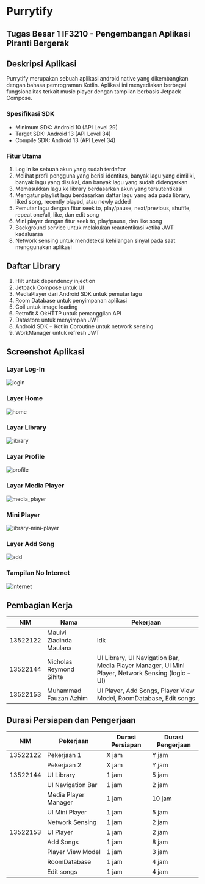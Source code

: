 # Purrytify

## Tugas Besar 1 IF3210 - Pengembangan Aplikasi Piranti Bergerak

## Deskripsi Aplikasi

Purrytify merupakan sebuah aplikasi android native yang dikembangkan dengan bahasa pemrograman Kotlin. Aplikasi ini menyediakan berbagai fungsionalitas terkait music player dengan tampilan berbasis Jetpack Compose.

### Spesifikasi SDK

- Minimum SDK: Android 10 (API Level 29)
- Target SDK: Android 13 (API Level 34)
- Compile SDK: Android 13 (API Level 34)

### Fitur Utama

1. Log in ke sebuah akun yang sudah terdaftar
2. Melihat profil pengguna yang berisi identitas, banyak lagu yang dimiliki, banyak lagu yang disukai, dan banyak lagu yang sudah didengarkan
3. Memasukkan lagu ke library berdasarkan akun yang terautentikasi
4. Mengatur playlist lagu berdasarkan daftar lagu yang ada pada library, liked song, recently played, atau newly added
5. Pemutar lagu dengan fitur seek to, play/pause, next/previous, shuffle, repeat one/all, like, dan edit song
6. Mini player dengan fitur seek to, play/pause, dan like song
7. Background service untuk melakukan reautentikasi ketika JWT kadaluarsa
8. Network sensing untuk mendeteksi kehilangan sinyal pada saat menggunakan aplikasi

## Daftar Library

1. Hilt untuk dependency injection
2. Jetpack Compose untuk UI
3. MediaPlayer dari Android SDK untuk pemutar lagu
4. Room Database untuk penyimpanan aplikasi
5. Coil untuk image loading
6. Retrofit & OkHTTP untuk pemanggilan API
7. Datastore untuk menyimpan JWT
8. Android SDK + Kotlin Coroutine untuk network sensing
9. WorkManager untuk refresh JWT

## Screenshot Aplikasi

### Layar Log-In

![login](images/login.png)

### Layer Home

![home](images/home.png)

### Layar Library

![library](/images/library.png)

### Layar Profile

![profile](/images/profile.png)

### Layar Media Player

![media_player](/images/player.png)

### Mini Player

![library-mini-player](/images/library-mini-player.png)

### Layer Add Song

![add](/images/add.png)

### Tampilan No Internet

![internet](/images/internet.png)

## Pembagian Kerja

| NIM | Nama | Pekerjaan                                                                                         |
| --- | --- |---------------------------------------------------------------------------------------------------|
| 13522122 | Maulvi Ziadinda Maulana | Idk                                                                                               |
| 13522144 | Nicholas Reymond Sihite | UI Library, UI Navigation Bar, Media Player Manager, UI Mini Player, Network Sensing (logic + UI) |
| 13522153 | Muhammad Fauzan Azhim | UI Player, Add Songs, Player View Model, RoomDatabase, Edit songs                                 |

## Durasi Persiapan dan Pengerjaan

| NIM       | Pekerjaan            | Durasi Persiapan | Durasi Pengerjaan |
|-----------|----------------------|------------------|-------------------|
| 13522122  | Pekerjaan 1          | X jam            | Y jam             |
|           | Pekerjaan 2          | X jam            | Y jam             |
| 13522144  | UI Library           | 1 jam            | 5 jam             |
|           | UI Navigation Bar    | 1 jam            | 2 jam             |
|           | Media Player Manager | 1 jam            | 10 jam            |
|           | UI Mini Player       | 1 jam            | 5 jam             |
|           | Network Sensing      | 1 jam            | 2 jam             |
| 13522153  | UI Player            | 1 jam            | 2 jam             |
|           | Add Songs            | 1 jam            | 8 jam             |
|           | Player View Model    | 1 jam            | 3 jam             |
|           | RoomDatabase         | 1 jam            | 4 jam             |
|           | Edit songs           | 1 jam            | 4 jam             |

